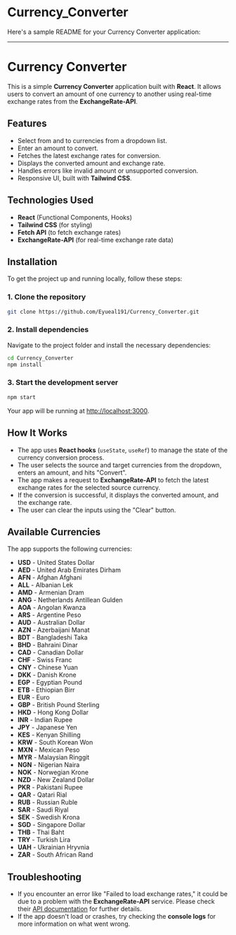 # Currency_Converter
Here's a sample README for your Currency Converter application:

---

# Currency Converter

This is a simple **Currency Converter** application built with **React**. It allows users to convert an amount of one currency to another using real-time exchange rates from the **ExchangeRate-API**.

## Features

- Select from and to currencies from a dropdown list.
- Enter an amount to convert.
- Fetches the latest exchange rates for conversion.
- Displays the converted amount and exchange rate.
- Handles errors like invalid amount or unsupported conversion.
- Responsive UI, built with **Tailwind CSS**.

## Technologies Used

- **React** (Functional Components, Hooks)
- **Tailwind CSS** (for styling)
- **Fetch API** (to fetch exchange rates)
- **ExchangeRate-API** (for real-time exchange rate data)

## Installation

To get the project up and running locally, follow these steps:

### 1. Clone the repository

```bash
git clone https://github.com/Eyueal191/Currency_Converter.git
```

### 2. Install dependencies

Navigate to the project folder and install the necessary dependencies:

```bash
cd Currency_Converter
npm install
```

### 3. Start the development server

```bash
npm start
```

Your app will be running at [http://localhost:3000](http://localhost:3000).

## How It Works

- The app uses **React hooks** (`useState`, `useRef`) to manage the state of the currency conversion process.
- The user selects the source and target currencies from the dropdown, enters an amount, and hits "Convert".
- The app makes a request to **ExchangeRate-API** to fetch the latest exchange rates for the selected source currency.
- If the conversion is successful, it displays the converted amount, and the exchange rate.
- The user can clear the inputs using the "Clear" button.

## Available Currencies

The app supports the following currencies:

- **USD** - United States Dollar
- **AED** - United Arab Emirates Dirham
- **AFN** - Afghan Afghani
- **ALL** - Albanian Lek
- **AMD** - Armenian Dram
- **ANG** - Netherlands Antillean Gulden
- **AOA** - Angolan Kwanza
- **ARS** - Argentine Peso
- **AUD** - Australian Dollar
- **AZN** - Azerbaijani Manat
- **BDT** - Bangladeshi Taka
- **BHD** - Bahraini Dinar
- **CAD** - Canadian Dollar
- **CHF** - Swiss Franc
- **CNY** - Chinese Yuan
- **DKK** - Danish Krone
- **EGP** - Egyptian Pound
- **ETB** - Ethiopian Birr
- **EUR** - Euro
- **GBP** - British Pound Sterling
- **HKD** - Hong Kong Dollar
- **INR** - Indian Rupee
- **JPY** - Japanese Yen
- **KES** - Kenyan Shilling
- **KRW** - South Korean Won
- **MXN** - Mexican Peso
- **MYR** - Malaysian Ringgit
- **NGN** - Nigerian Naira
- **NOK** - Norwegian Krone
- **NZD** - New Zealand Dollar
- **PKR** - Pakistani Rupee
- **QAR** - Qatari Rial
- **RUB** - Russian Ruble
- **SAR** - Saudi Riyal
- **SEK** - Swedish Krona
- **SGD** - Singapore Dollar
- **THB** - Thai Baht
- **TRY** - Turkish Lira
- **UAH** - Ukrainian Hryvnia
- **ZAR** - South African Rand

## Troubleshooting

- If you encounter an error like "Failed to load exchange rates," it could be due to a problem with the **ExchangeRate-API** service. Please check their [API documentation](https://www.exchangerate-api.com/docs) for further details.
- If the app doesn't load or crashes, try checking the **console logs** for more information on what went wrong.
